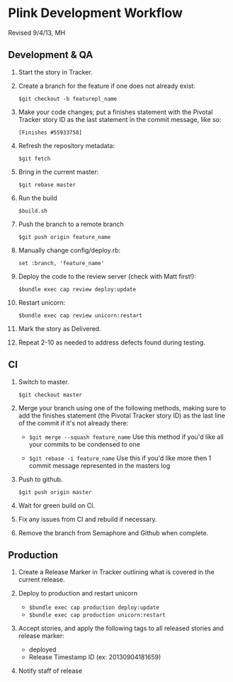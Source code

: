 Plink Development Workflow
==========================
Revised 9/4/13, MH

Development & QA
----------------

1. Start the story in Tracker.

2. Create a branch for the feature if one does not already exist:

    `$git checkout -b featurepl_name`

3. Make your code changes; put a finishes statement with the Pivotal
Tracker story ID as the last statement in the commit message, like so:

    `[Finishes #55933758]`

4. Refresh the repository metadata:

    `$git fetch`

5. Bring in the current master:

    `$git rebase master`

6. Run the build

    `$build.sh`

7. Push the branch to a remote branch

    `$git push origin feature_name`

8. Manually change config/deploy.rb:

    `set :branch, 'feature_name'`

9. Deploy the code to the review server (check with Matt first!):

    `$bundle exec cap review deploy:update`

10. Restart unicorn:

    `$bundle exec cap review unicorn:restart`

11. Mark the story as Delivered.

12. Repeat 2-10 as needed to address defects found during testing.



CI
---

1. Switch to master.

    `$git checkout master`

2. Merge your branch using one of the following methods, making sure to
add the finishes statement (the Pivotal Tracker story ID) as the last line
of the commit if it's not already there:

    * `$git merge --squash feature_name`
    Use this method if you'd like all your commits to be condensed to one

    * `$git rebase -i feature_name`
    Use this if you'd like more then 1 commit message represented in the masters log

3. Push to github.

    `$git push origin master`

4. Wait for green build on CI.

5. Fix any issues from CI and rebuild if necessary.

6. Remove the branch from Semaphore and Github when complete.




Production
----------

1. Create a Release Marker in Tracker outlining what is covered in the current release.

2. Deploy to production and restart unicorn

    * `$bundle exec cap production deploy:update`
    * `$bundle exec cap production unicorn:restart`

3. Accept stories, and apply the following tags to all released stories and release marker:
    * deployed
    * Release Timestamp ID (ex: 20130904181659)

4. Notify staff of release
